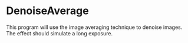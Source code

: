 # DenoiseAverage
This program will use the image averaging technique to denoise images. The effect should simulate a long exposure.
